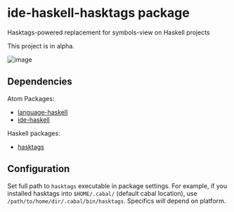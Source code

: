 # ide-haskell-hasktags package

Hasktags-powered replacement for symbols-view on Haskell projects

This project is in alpha.

![image](https://cloud.githubusercontent.com/assets/7275622/12073886/592fbe8e-b146-11e5-8eb7-9a5153f3fb3c.png)

## Dependencies

Atom Packages:

* [language-haskell](https://github.com/atom-haskell/language-haskell)
* [ide-haskell](https://github.com/atom-haskell/ide-haskell)

Haskell packages:

* [hasktags](https://hackage.haskell.org/package/hasktags)

## Configuration

Set full path to `hasktags` executable in package settings. For example, if you installed hasktags into `$HOME/.cabal/` (default cabal location), use `/path/to/home/dir/.cabal/bin/hasktags`. Specifics *will* depend on platform.
